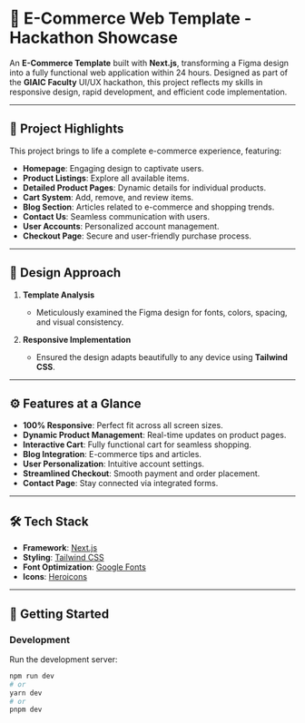 # 🛒 E-Commerce Web Template - Hackathon Showcase

An **E-Commerce Template** built with **Next.js**, transforming a Figma design into a fully functional web application within 24 hours. Designed as part of the **GIAIC Faculty** UI/UX hackathon, this project reflects my skills in responsive design, rapid development, and efficient code implementation.

---

## 🌟 Project Highlights

This project brings to life a complete e-commerce experience, featuring:

- **Homepage**: Engaging design to captivate users.
- **Product Listings**: Explore all available items.
- **Detailed Product Pages**: Dynamic details for individual products.
- **Cart System**: Add, remove, and review items.
- **Blog Section**: Articles related to e-commerce and shopping trends.
- **Contact Us**: Seamless communication with users.
- **User Accounts**: Personalized account management.
- **Checkout Page**: Secure and user-friendly purchase process.

---

## 🎨 Design Approach

1. **Template Analysis**  
   - Meticulously examined the Figma design for fonts, colors, spacing, and visual consistency.

2. **Responsive Implementation**  
   - Ensured the design adapts beautifully to any device using **Tailwind CSS**.

---

## ⚙️ Features at a Glance

- **100% Responsive**: Perfect fit across all screen sizes.
- **Dynamic Product Management**: Real-time updates on product pages.
- **Interactive Cart**: Fully functional cart for seamless shopping.
- **Blog Integration**: E-commerce tips and articles.
- **User Personalization**: Intuitive account settings.
- **Streamlined Checkout**: Smooth payment and order placement.
- **Contact Page**: Stay connected via integrated forms.

---

## 🛠️ Tech Stack

- **Framework**: [Next.js](https://nextjs.org/)
- **Styling**: [Tailwind CSS](https://tailwindcss.com/)
- **Font Optimization**: [Google Fonts](https://fonts.google.com/)
- **Icons**: [Heroicons](https://heroicons.com/)

---

## 🚀 Getting Started

### Development

Run the development server:

```bash
npm run dev
# or
yarn dev
# or
pnpm dev
